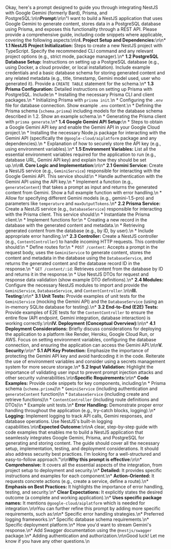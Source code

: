 Okay, here's a prompt designed to guide you through integrating NestJS with Google Gemini (formerly Bard), Prisma, and PostgreSQL:\n\n**Prompt:**\n\n\"I want to build a NestJS application that uses Google Gemini to generate content, stores data in a PostgreSQL database using Prisma, and exposes this functionality through a REST API.  Please provide a comprehensive guide, including code snippets where applicable, covering the following aspects:\n\n**I. Project Setup and Dependencies:**\n\n*   **1.1 NestJS Project Initialization:** Steps to create a new NestJS project with TypeScript.  Specify the recommended CLI command and any relevant project options (e.g., strict mode, package manager).\n*   **1.2 PostgreSQL Database Setup:** Instructions on setting up a PostgreSQL database (e.g., using Docker, a cloud provider, or local installation).  Include example credentials and a basic database schema for storing generated content and any related metadata (e.g., title, timestamp, Gemini model used, user who generated it).  Provide a `CREATE TABLE` statement for the schema.\n*   **1.3 Prisma Configuration:** Detailed instructions on setting up Prisma with PostgreSQL.  Include:\n    *   Installing the necessary Prisma CLI and client packages.\n    *   Initializing Prisma with `prisma init`.\n    *   Configuring the `.env` file for database connection.  Show example `.env` content.\n    *   Defining the Prisma schema (`schema.prisma`) including models for the database schema described in 1.2. Show an example schema.\n    *   Generating the Prisma client with `prisma generate`.\n*   **1.4 Google Gemini API Setup:**\n    *   Steps to obtain a Google Gemini API key and enable the Gemini API in your Google Cloud project.\n    *   Installing the necessary Node.js package for interacting with the Gemini API (specifically the `@google-cloud/aiplatform` package and any dependencies).\n    *   Explanation of how to securely store the API key (e.g., using environment variables).\n*   **1.5 Environment Variables:**  List all the essential environment variables required for the application to run (e.g., database URL, Gemini API key) and explain how they should be set up.\n\n**II. Core Logic and Implementation:**\n\n*   **2.1 Gemini Service:** Create a NestJS service (e.g., `GeminiService`) responsible for interacting with the Google Gemini API. This service should:\n    *   Handle authentication with the Gemini API using the API key.\n    *   Implement a function (e.g., `generateContent`) that takes a prompt as input and returns the generated content from Gemini. Show a full example function with error handling.\n    *   Allow for specifying different Gemini models (e.g., gemini-1.5-pro) and parameters like `temperature` and `maxOutputTokens`.\n*   **2.2 Prisma Service:**  Create a NestJS service (e.g., `DatabaseService`) responsible for interacting with the Prisma client. This service should:\n    *   Instantiate the Prisma client.\n    *   Implement functions for:\n        *   Creating a new record in the database with the generated content and metadata.\n        *   Retrieving generated content from the database (e.g., by ID, by user).\n        *   Include appropriate error handling.\n*   **2.3 Controller:** Create a NestJS controller (e.g., `ContentController`) to handle incoming HTTP requests. This controller should:\n    *   Define routes for:\n        *   `POST /content`:  Accepts a prompt in the request body, uses the `GeminiService` to generate content, stores the content and metadata in the database using the `DatabaseService`, and returns the generated content and the database record ID in the response.\n        *   `GET /content/:id`: Retrieves content from the database by ID and returns it in the response.\n        *   Use NestJS DTOs for request and response data validation (show example DTO definitions).\n*   **2.4 Modules:** Configure the necessary NestJS modules to import and provide the `GeminiService`, `DatabaseService`, and `ContentController`.\n\n**III. Testing:**\n\n*   **3.1 Unit Tests:** Provide examples of unit tests for the `GeminiService` (mocking the Gemini API) and the `DatabaseService` (using an in-memory SQLite database for testing).\n*   **3.2 End-to-End (E2E) Tests:** Provide examples of E2E tests for the `ContentController` to ensure the entire flow (API endpoint, Gemini integration, database interaction) is working correctly.\n\n**IV. Deployment (Conceptual Overview):**\n\n*   **4.1 Deployment Considerations:** Briefly discuss considerations for deploying the application to a platform like Render, Heroku, Google Cloud Run, or AWS.  Focus on setting environment variables, configuring the database connection, and ensuring the application can access the Gemini API.\n\n**V. Security:**\n\n*   **5.1 API Key Protection:** Emphasize the importance of protecting the Gemini API key and avoid hardcoding it in the code.  Reiterate the use of environment variables and consider using a secrets management system for more secure storage.\n*   **5.2 Input Validation:**  Highlight the importance of validating user input to prevent prompt injection attacks and other security vulnerabilities.\n\n**Specific Requirements:**\n\n*   **Code Examples:**  Provide code snippets for key components, including:\n    *   Prisma schema (`schema.prisma`)\n    *   `GeminiService` (including authentication and `generateContent` function)\n    *   `DatabaseService` (including create and retrieve functions)\n    *   `ContentController` (including route definitions and DTOs)\n    *   Example unit tests.\n*   **Error Handling:**  Demonstrate proper error handling throughout the application (e.g., try-catch blocks, logging).\n*   **Logging:**  Implement logging to track API calls, Gemini responses, and database operations.  Use NestJS's built-in logging capabilities.\n\n**Expected Outcome:**\n\nA clear, step-by-step guide with code examples that enables me to build a NestJS application that seamlessly integrates Google Gemini, Prisma, and PostgreSQL for generating and storing content.  The guide should cover all the necessary setup, implementation, testing, and deployment considerations. It should also address security best practices. I'm looking for a well-structured and easy-to-follow approach.\"\n\n**Why this prompt is effective:**\n\n*   **Comprehensive:** It covers all the essential aspects of the integration, from project setup to deployment and security.\n*   **Detailed:** It provides specific instructions and examples for each component.\n*   **Action-Oriented:** It requests concrete actions (e.g., create a service, define a route).\n*   **Emphasis on Best Practices:** It highlights the importance of error handling, testing, and security.\n*   **Clear Expectations:** It explicitly states the desired outcome (a complete and working application).\n*   **Uses specific package names:** It mentions `@google-cloud/aiplatform` which is needed for integration.\n\nYou can further refine this prompt by adding more specific requirements, such as:\n\n*   Specific error handling strategies.\n*   Preferred logging frameworks.\n*   Specific database schema requirements.\n*   Specific deployment platform.\n*   How you'd want to stream Gemini's response.\n*   Add Swagger documentation using the `@nestjs/swagger` package.\n*   Adding authentication and authorization.\n\nGood luck! Let me know if you have any other questions.\n
